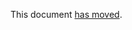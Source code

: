 This document [has moved].

[has moved]: https://github.com/dart-lang/language/blob/main/accepted/3.0/patterns/feature-specification.md
